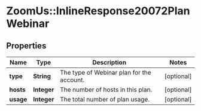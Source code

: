 # ZoomUs::InlineResponse20072PlanWebinar

## Properties
Name | Type | Description | Notes
------------ | ------------- | ------------- | -------------
**type** | **String** | The type of Webinar plan for the account. | [optional] 
**hosts** | **Integer** | The number of hosts in this plan. | [optional] 
**usage** | **Integer** | The total number of plan usage. | [optional] 


